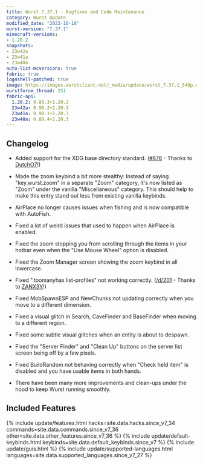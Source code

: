 ```yaml
---
title: Wurst 7.37.1 - Bugfixes and Code Maintenance
category: Wurst Update
modified_date: "2023-10-18"
wurst-version: "7.37.1"
minecraft-versions:
- 1.20.2
snapshots:
- 23w42a
- 23w41a
- 23w40a
auto-list-mcversions: true
fabric: true
log4shell-patched: true
image: https://images.wurstclient.net/_media/update/wurst_7.37.1_540p.webp
wurstforum_thread: 251
fabric-api:
  1.20.2: 0.89.3+1.20.2
  23w42a: 0.90.2+1.20.3
  23w41a: 0.90.1+1.20.3
  23w40a: 0.89.4+1.20.3
---
```

## Changelog

- Added support for the XDG base directory standard. ([#876](https://github.com/Wurst-Imperium/Wurst7/pull/876) - Thanks to [DutchO7](https://github.com/DutchO7)!)

- Made the zoom keybind a bit more stealthy: Instead of saying "key.wurst.zoom" in a separate "Zoom" category, it's now listed as "Zoom" under the vanilla "Miscellaneous" category. This should help to make this entry stand out less from existing vanilla keybinds.

- AirPlace no longer causes issues when fishing and is now compatible with AutoFish.

- Fixed a lot of weird issues that used to happen when AirPlace is enabled.

- Fixed the zoom stopping you from scrolling through the items in your hotbar even when the "Use Mouse Wheel" option is disabled.

- Fixed the Zoom Manager screen showing the zoom keybind in all lowercase.

- Fixed ".toomanyhax list-profiles" not working correctly. ([/d/201](https://wurstforum.net/d/201) - Thanks to [ZANX3Y](https://github.com/ZANX3Y)!)

- Fixed MobSpawnESP and NewChunks not updating correctly when you move to a different dimension.

- Fixed a visual glitch in Search, CaveFinder and BaseFinder when moving to a different region.

- Fixed some subtle visual glitches when an entity is about to despawn.

- Fixed the "Server Finder" and "Clean Up" buttons on the server list screen being off by a few pixels.

- Fixed BuildRandom not behaving correctly when "Check held item" is disabled and you have usable items in both hands.

- There have been many more improvements and clean-ups under the hood to keep Wurst running smoothly.

## Included Features

{% include update/features.html hacks=site.data.hacks.since_v7_34 commands=site.data.commands.since_v7_36 other=site.data.other_features.since_v7_36 %}
{% include update/default-keybinds.html keybinds=site.data.default_keybinds.since_v7 %}
{% include update/guis.html %}
{% include update/supported-languages.html languages=site.data.supported_languages.since_v7_27 %}
